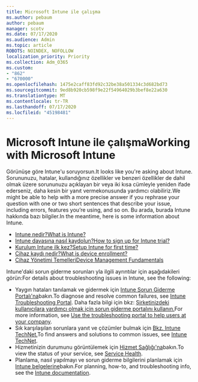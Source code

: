 ```yaml
---
title: Microsoft Intune ile çalışma
ms.author: pebaum
author: pebaum
manager: scotv
ms.date: 07/17/2020
ms.audience: Admin
ms.topic: article
ROBOTS: NOINDEX, NOFOLLOW
localization_priority: Priority
ms.collection: Adm_O365
ms.custom:
- "862"
- "670000"
ms.openlocfilehash: 1475e2caff83fd92c32be38a501334c3d682bd73
ms.sourcegitcommit: 9ed8b920cb598f9e22f54964029b3bef8e22a630
ms.translationtype: MT
ms.contentlocale: tr-TR
ms.lasthandoff: 07/17/2020
ms.locfileid: "45198481"
---
```

# <a name="working-with-microsoft-intune"></a><span data-ttu-id="9ec55-102">Microsoft Intune ile çalışma</span><span class="sxs-lookup"><span data-stu-id="9ec55-102">Working with Microsoft Intune</span></span>

<span data-ttu-id="9ec55-103">Görünüşe göre Intune'u soruyorsun.</span><span class="sxs-lookup"><span data-stu-id="9ec55-103">It looks like you're asking about Intune.</span></span> <span data-ttu-id="9ec55-104">Sorununuzu, hatalar, kullandığınız özellikler ve benzeri özellikler de dahil olmak üzere sorununuzu açıklayan bir veya iki kısa cümleyle yeniden ifade ederseniz, daha kesin bir yanıt vermekonusunda yardımcı olabiliriz.</span><span class="sxs-lookup"><span data-stu-id="9ec55-104">We might be able to help with a more precise answer if you rephrase your question with one or two short sentences that describe your issue, including errors, features you’re using, and so on.</span></span> <span data-ttu-id="9ec55-105">Bu arada, burada Intune hakkında bazı bilgiler.</span><span class="sxs-lookup"><span data-stu-id="9ec55-105">In the meantime, here is some information about Intune.</span></span>

- [<span data-ttu-id="9ec55-106">Intune nedir?</span><span class="sxs-lookup"><span data-stu-id="9ec55-106">What is Intune?</span></span>](https://docs.microsoft.com/intune/what-is-intune)
- [<span data-ttu-id="9ec55-107">Intune davasına nasıl kaydolun?</span><span class="sxs-lookup"><span data-stu-id="9ec55-107">How to sign up for Intune trial?</span></span>](https://docs.microsoft.com/intune/free-trial-sign-up)
- [<span data-ttu-id="9ec55-108">Kurulum Intune ilk kez?</span><span class="sxs-lookup"><span data-stu-id="9ec55-108">Setup Intune for first time?</span></span>](https://docs.microsoft.com/intune/setup-steps)
- [<span data-ttu-id="9ec55-109">Cihaz kaydı nedir?</span><span class="sxs-lookup"><span data-stu-id="9ec55-109">What is device enrollment?</span></span>](https://docs.microsoft.com/intune/device-enrollment)
- [<span data-ttu-id="9ec55-110">Cihaz Yönetimi Temelleri</span><span class="sxs-lookup"><span data-stu-id="9ec55-110">Device Management Fundamentals</span></span>](https://docs.microsoft.com/mem/intune/fundamentals/)

<span data-ttu-id="9ec55-111">Intune'daki sorun giderme sorunları yla ilgili ayrıntılar için aşağıdakileri görün:</span><span class="sxs-lookup"><span data-stu-id="9ec55-111">For details about troubleshooting issues in Intune, see the following:</span></span>

- <span data-ttu-id="9ec55-112">Yaygın hataları tanılamak ve gidermek için [Intune Sorun Giderme Portalı'na](https://aka.ms/intunetroubleshooting)bakın.</span><span class="sxs-lookup"><span data-stu-id="9ec55-112">To diagnose and resolve common failures, see  [Intune Troubleshooting Portal](https://aka.ms/intunetroubleshooting).</span></span> <span data-ttu-id="9ec55-113">Daha fazla bilgi için bkz: [Şirketinizdeki kullanıcılara yardımcı olmak için sorun giderme portalını kullanın.](https://docs.microsoft.com/intune/help-desk-operators)</span><span class="sxs-lookup"><span data-stu-id="9ec55-113">For more information, see [Use the troubleshooting portal to help users at your company](https://docs.microsoft.com/intune/help-desk-operators).</span></span>
- <span data-ttu-id="9ec55-114">Sık karşılaşılan sorunlara yanıt ve çözümler bulmak için [Bkz. Intune TechNet.](https://aka.ms/intuneforums)</span><span class="sxs-lookup"><span data-stu-id="9ec55-114">To find answers and solutions to common issues, see [Intune TechNet](https://aka.ms/intuneforums).</span></span>
- <span data-ttu-id="9ec55-115">Hizmetinizin durumunu görüntülemek için [Hizmet Sağlığı'na](https://portal.office.com/AdminPortal/Home#/servicehealth)bakın.</span><span class="sxs-lookup"><span data-stu-id="9ec55-115">To view the status of your service, see [Service Health](https://portal.office.com/AdminPortal/Home#/servicehealth).</span></span>
- <span data-ttu-id="9ec55-116">Planlama, nasıl yapılmayı ve sorun giderme bilgilerini planlamak için [Intune belgelerine](https://docs.microsoft.com/intune/)bakın.</span><span class="sxs-lookup"><span data-stu-id="9ec55-116">For planning, how-to, and troubleshooting info, see the [Intune documentation](https://docs.microsoft.com/intune/).</span></span>